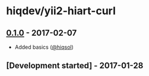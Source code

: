 # hiqdev/yii2-hiart-curl

## [0.1.0] - 2017-02-07

- Added basics ([@hiqsol])

## [Development started] - 2017-01-28

[@hiqsol]: https://github.com/hiqsol
[sol@hiqdev.com]: https://github.com/hiqsol
[@SilverFire]: https://github.com/SilverFire
[d.naumenko.a@gmail.com]: https://github.com/SilverFire
[@tafid]: https://github.com/tafid
[andreyklochok@gmail.com]: https://github.com/tafid
[@BladeRoot]: https://github.com/BladeRoot
[bladeroot@gmail.com]: https://github.com/BladeRoot
[Under development]: https://github.com/hiqdev/yii2-hiart-curl/releases
[0.1.0]: https://github.com/hiqdev/yii2-hiart-curl/releases/tag/0.1.0
